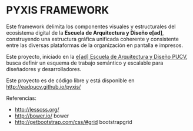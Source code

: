 PYXIS FRAMEWORK
===

Este framework delimita los componentes visuales y estructurales del ecosistema digital de la **Escuela de Arquitectura y Diseño e[ad]**, construyendo una estructura gráfica unificada coherente y consistente entre las diversas plataformas de la organización en pantalla e impresos.

Este proyecto, iniciado en la <a href="http://ead.pucv.cl" title="Sitio de la e[ad]">e[ad] Escuela de Arquitectura y Diseño PUCV</a>, busca definir un esquema de trabajo semántico y escalable para diseñadores y desarrolladores.

Este proyecto es de código libre y está disponible en <http://eadpucv.github.io/pyxis/>

Referencias:
* http://lesscss.org/
* http://bower.io/ bower
* http://getbootstrap.com/css/#grid bootstrapgrid
